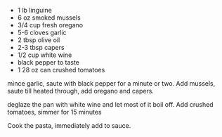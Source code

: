 * 1 lb linguine
* 6 oz smoked mussels
* 3/4 cup fresh oregano
* 5-6 cloves garlic
* 2 tbsp olive oil
* 2-3 tbsp capers
* 1/2 cup white wine
* black pepper to taste
* 1 28 oz can crushed tomatoes

mince garlic, saute with black pepper for a minute or two.  Add mussels, saute till heated through, add oregano and capers. 

deglaze the pan with white wine and let most of it boil off.  Add crushed tomatoes, simmer for 15 minutes

Cook the pasta, immediately add to sauce. 